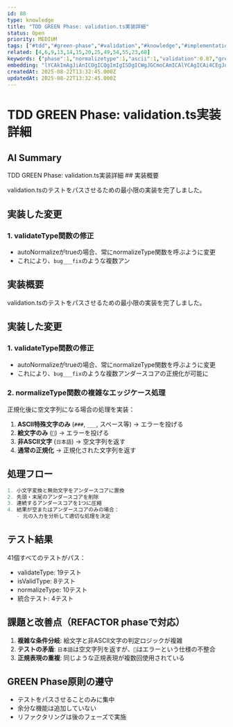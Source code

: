 ```yaml
---
id: 88
type: knowledge
title: "TDD GREEN Phase: validation.ts実装詳細"
status: Open
priority: MEDIUM
tags: ["#tdd","#green-phase","#validation","#knowledge","#implementation"]
related: [4,6,9,13,14,15,20,25,49,54,55,23,68]
keywords: {"phase":1,"normalizetype":1,"ascii":1,"validation":0.87,"green":0.87}
embedding: "lYCAkImAgJiAnICOgICQgImIgISDgICWgJGCmoCAmICAlYCAgICAi4CEgJuAgJaAgpyAh4KAgIGAjYSQgICSgI2WgJOIgICBgIGKg4CAioCFnICZjICAjICBjICAgISAkZKAk4qAgJaAjYmKgICGgJiFgIeMgICYgJmDgoCAjYA="
createdAt: 2025-08-22T13:32:45.000Z
updatedAt: 2025-08-22T13:32:45.000Z
---
```


# TDD GREEN Phase: validation.ts実装詳細

## AI Summary

TDD GREEN Phase: validation.ts実装詳細  ## 実装概要

validation.tsのテストをパスさせるための最小限の実装を完了しました。

## 実装した変更

### 1. validateType関数の修正
- autoNormalizeがtrueの場合、常にnormalizeType関数を呼ぶように変更
- これにより、`bug___fix`のような複数アン

## 実装概要

validation.tsのテストをパスさせるための最小限の実装を完了しました。

## 実装した変更

### 1. validateType関数の修正
- autoNormalizeがtrueの場合、常にnormalizeType関数を呼ぶように変更
- これにより、`bug___fix`のような複数アンダースコアの正規化が可能に

### 2. normalizeType関数の複雑なエッジケース処理
正規化後に空文字列になる場合の処理を実装：

1. **ASCII特殊文字のみ** (`###`, `___`, スペース等) → エラーを投げる
2. **絵文字のみ** (`🚀`) → エラーを投げる  
3. **非ASCII文字** (`日本語`) → 空文字列を返す
4. **通常の正規化** → 正規化された文字列を返す

## 処理フロー

```javascript
1. 小文字変換と無効文字をアンダースコアに置換
2. 先頭・末尾のアンダースコアを削除
3. 連続するアンダースコアを1つに圧縮
4. 結果が空またはアンダースコアのみの場合：
   - 元の入力を分析して適切な処理を決定
```

## テスト結果

41個すべてのテストがパス：
- validateType: 19テスト
- isValidType: 8テスト  
- normalizeType: 10テスト
- 統合テスト: 4テスト

## 課題と改善点（REFACTOR phaseで対応）

1. **複雑な条件分岐**: 絵文字と非ASCII文字の判定ロジックが複雑
2. **テストの矛盾**: `日本語`は空文字列を返すが、`🚀`はエラーという仕様の不整合
3. **正規表現の重複**: 同じような正規表現が複数回使用されている

## GREEN Phase原則の遵守

- テストをパスさせることのみに集中
- 余分な機能は追加していない
- リファクタリングは後のフェーズで実施
